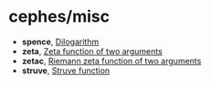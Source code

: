 # cephes/misc

* **spence**, [Dilogarithm](doubldoc.md#spence)
* **zeta**, [Zeta function of two arguments](doubldoc.md#zeta)
* **zetac**, [Riemann zeta function of two arguments](doubldoc.md#zetac)
* **struve**, [Struve function](doubldoc.md#struve)
